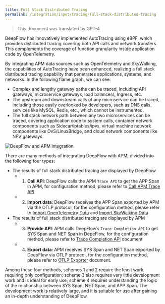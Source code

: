 ```yaml
---
title: Full Stack Distributed Tracing
permalink: /integration/input/tracing/full-stack-distributed-tracing
---
```


> This document was translated by GPT-4

DeepFlow has innovatively implemented AutoTracing using eBPF, which provides distributed tracing covering both API calls and network transfers. This complements the coverage of function granularity inside application code by OpenTelemetry.

By integrating APM data sources such as OpenTelemetry and SkyWalking, the capabilities of AutoTracing have been enhanced, realizing a full stack distributed tracing capability that penetrates applications, systems, and networks. In the following flame graph, we can see:

- Complex and lengthy gateway paths can be traced, including API gateways, microservice gateways, load balancers, Ingress, etc.
- The upstream and downstream calls of any microservice can be traced, including those easily overlooked by developers, such as DNS calls, services like MySQL, Redis, etc., which cannot be instrumented.
- The full stack network path between any two microservices can be traced, covering application code to system calls, container network components such as Sidecar/iptables/ipvs, virtual machine network components like OvS/LinuxBridge, and cloud network components like NFV gateways.

![DeepFlow and APM integration](https://yunshan-guangzhou.oss-cn-beijing.aliyuncs.com/pub/pic/20231002651a886330ed3.png)

There are many methods of integrating DeepFlow with APM, divided into the following four types:

- The results of full stack distributed tracing are displayed by DeepFlow
  - 1. **Call API**: DeepFlow calls the APM `Trace API` to get the APP Span in APM, for configuration method, please refer to [Call APM Trace API](./apm-trace-api/)
  - 2. **Import data**: DeepFlow receives the APP Span exported by APM via the OTLP protocol, for the configuration method, please refer to [Import OpenTelemetry Data](./opentelemetry/) and [Import SkyWalking Data](./skywalking/)
- The results of full stack distributed tracing are displayed by APM
  - 3. **Provide API**: APM calls DeepFlow’s `Trace Completion API` to get SYS Span and NET Span in DepeFlow, for the configuration method, please refer to [Trace Completion API](../../output/query/trace-completion/) document
  - 4. **Export data**: APM receives SYS Span and NET Span exported by DeepFlow via OTLP protocol, for the configuration method, please refer to [OTLP Exporter](../../output/export/opentelemetry-exporter/) document.

Among these four methods, schemes 1 and 2 require the least work, requiring only configuration; scheme 3 also requires very little development work and is ideal for early use; scheme 4 requires understanding the logic of the relationship between SYS Span, NET Span, and APP Span. The development work is relatively large, and it is suitable for use after gaining an in-depth understanding of DeepFlow.
